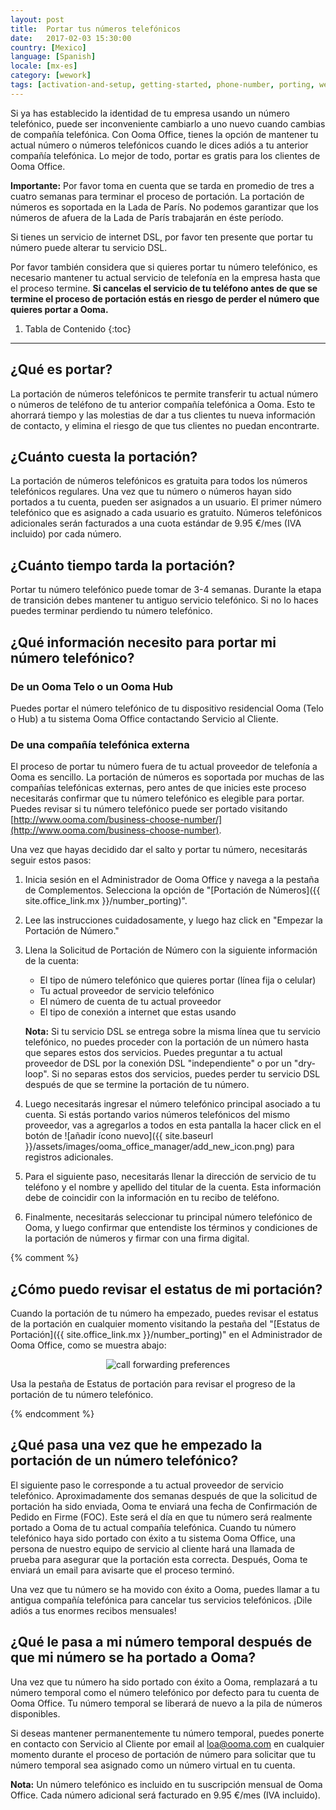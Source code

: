 ```yaml
---
layout: post
title:  Portar tus números telefónicos
date:   2017-02-03 15:30:00
country: [Mexico]
language: [Spanish]
locale: [mx-es]
category: [wework]
tags: [activation-and-setup, getting-started, phone-number, porting, wework]
---
```


Si ya has establecido la identidad de tu empresa usando un número telefónico, puede ser inconveniente cambiarlo a uno nuevo cuando cambias de compañía telefónica. Con Ooma Office, tienes la opción de mantener tu actual número o números telefónicos cuando le dices adiós a tu anterior compañía telefónica. Lo mejor de todo, portar es gratis para los clientes de Ooma Office.

**Importante:** Por favor toma en cuenta que se tarda en promedio de tres a cuatro semanas para terminar el proceso de portación.  La portación de números es soportada en la Lada de París. No podemos garantizar que los números de afuera de la Lada de París trabajarán en éste período. 

Si tienes un servicio de internet DSL, por favor ten presente que portar tu número puede alterar tu servicio DSL.

Por favor también considera que si quieres portar tu número telefónico, es necesario mantener tu actual servicio de telefonía en la empresa hasta que el proceso termine. **Si cancelas el servicio de tu teléfono antes de que se termine el proceso de portación estás en riesgo de perder el número que quieres portar a Ooma.** 

1. Tabla de Contenido
{:toc}
* * *

## ¿Qué es portar?

La portación de números telefónicos te permite transferir tu actual número o números de teléfono de tu anterior compañía telefónica a Ooma. Esto te ahorrará tiempo y las molestias de dar a tus clientes tu nueva información de contacto, y elimina el riesgo de que tus clientes no puedan encontrarte.

## ¿Cuánto cuesta la portación?

La portación de números telefónicos es gratuita para todos los números telefónicos regulares. Una vez que tu número o números hayan sido portados a tu cuenta, pueden ser asignados a un usuario. El primer número telefónico que es asignado a cada usuario es gratuito. Números telefónicos adicionales serán facturados a una cuota estándar de 9.95 €/mes (IVA incluido) por cada número.

## ¿Cuánto tiempo tarda la portación?

Portar tu número telefónico puede tomar de 3-4 semanas. Durante la etapa de transición debes mantener tu antiguo servicio telefónico. Si no lo haces puedes terminar perdiendo tu número telefónico.

## ¿Qué información necesito para portar mi número telefónico?

### De un Ooma Telo o un Ooma Hub

Puedes portar el número telefónico de tu dispositivo residencial Ooma (Telo o Hub) a tu sistema Ooma Office contactando Servicio al Cliente.

### De una compañía telefónica externa

El proceso de portar tu número fuera de tu actual proveedor de telefonía a Ooma es sencillo. La portación de números es soportada por muchas de las compañías telefónicas externas, pero  antes de que inicies este proceso necesitarás confirmar que tu número telefónico es elegible para portar. Puedes revisar si tu número telefónico puede ser portado visitando [http://www.ooma.com/business-choose-number/](http://www.ooma.com/business-choose-number).

Una vez que hayas decidido dar el salto y portar tu número, necesitarás seguir estos pasos:

1. Inicia sesión en el Administrador de Ooma Office y navega a la pestaña de Complementos. Selecciona la opción de "[Portación de Números]({{ site.office_link.mx }}/number_porting)".
2. Lee las instrucciones cuidadosamente, y luego haz click en "Empezar la Portación de Número."
3. Llena la Solicitud de Portación de Número con la siguiente información de la cuenta:

   * El tipo de número telefónico que quieres portar (línea fija o celular)
   * Tu actual proveedor de servicio telefónico
   * El número de cuenta de tu actual proveedor
   * El tipo de conexión a internet que estas usando

   **Nota:** Si tu servicio DSL se entrega sobre la misma línea que tu servicio telefónico, no puedes proceder con la portación de un número hasta que separes estos dos servicios. Puedes preguntar a tu actual proveedor de DSL por la conexión DSL "independiente" o por un "dry-loop". Si no separas estos dos servicios, puedes perder tu servicio DSL después de que se termine la portación de tu número.

4. Luego necesitarás ingresar el número telefónico principal asociado a tu cuenta. Si estás portando varios números telefónicos del mismo proveedor, vas a agregarlos a todos en esta pantalla la hacer click en el botón de ![añadir ícono nuevo]({{ site.baseurl }}/assets/images/ooma_office_manager/add_new_icon.png) para registros adicionales. 
5. Para el siguiente paso, necesitarás llenar la dirección de servicio de tu teléfono y el nombre y apellido del titular de la cuenta. Esta información debe de coincidir con la información en tu recibo de teléfono.
6. Finalmente, necesitarás seleccionar tu principal número telefónico de Ooma, y luego confirmar que entendiste los términos y condiciones de la portación de números y firmar con una firma digital.

{% comment %}

## ¿Cómo puedo revisar el estatus de mi portación?

Cuando la portación de tu número ha empezado, puedes revisar el estatus de la portación en cualquier momento visitando la pestaña del "[Estatus de Portación]({{ site.office_link.mx }}/number_porting)" en el Administrador de Ooma Office, como se muestra abajo:

<p align="center"><img alt="call forwarding preferences" src="{{ site.baseurl }}/assets/images/ooma_office_manager/porting_status.png" /></p>
 
Usa la pestaña de Estatus de portación para revisar el progreso de la portación de tu número telefónico.

{% endcomment %}

## ¿Qué pasa una vez que he empezado la portación de un número telefónico?

El siguiente paso le corresponde a tu actual proveedor de servicio telefónico. Aproximadamente dos semanas después de que la solicitud de portación ha sido enviada, Ooma te enviará una fecha de Confirmación de Pedido en Firme (FOC). Este será el día en que tu número será realmente portado a Ooma de tu actual compañía telefónica. Cuando tu número telefónico haya sido portado con éxito a tu sistema Ooma Office, una persona de nuestro equipo de servicio al cliente hará una llamada de prueba para asegurar que la portación esta correcta. Después, Ooma te enviará un email para avisarte que el proceso terminó.

Una vez que tu número se ha movido con éxito a Ooma, puedes llamar a tu antigua compañía telefónica para cancelar tus servicios telefónicos. ¡Dile adiós a tus enormes recibos mensuales!

## ¿Qué le pasa a mi número temporal después de que mi número se ha portado a Ooma?

Una vez que tu número ha sido portado con éxito a Ooma, remplazará a tu número temporal como el número telefónico por defecto para tu cuenta de Ooma Office. Tu número temporal se liberará de nuevo a la pila de números disponibles.

Si deseas mantener permanentemente tu número temporal, puedes ponerte en contacto con Servicio al Cliente por email al <a href="mailto:loa@ooma.com">loa@ooma.com</a> en cualquier momento durante el proceso de portación de número para solicitar que tu número temporal sea asignado como un número virtual en tu cuenta.

**Nota:** Un número telefónico es incluido en tu suscripción mensual de Ooma Office. Cada número adicional será facturado en 9.95 €/mes (IVA incluido).